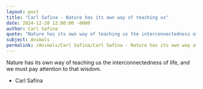 ```yaml
---
layout: post
title: "Carl Safina - Nature has its own way of teaching us"
date: 2024-12-28 12:00:00 -0000
author: Carl Safina
quote: "Nature has its own way of teaching us the interconnectedness of life, and we must pay attention to that wisdom."
subject: Animals
permalink: /Animals/Carl Safina/Carl Safina - Nature has its own way of teaching us
---
```


Nature has its own way of teaching us the interconnectedness of life, and we must pay attention to that wisdom.

- Carl Safina
